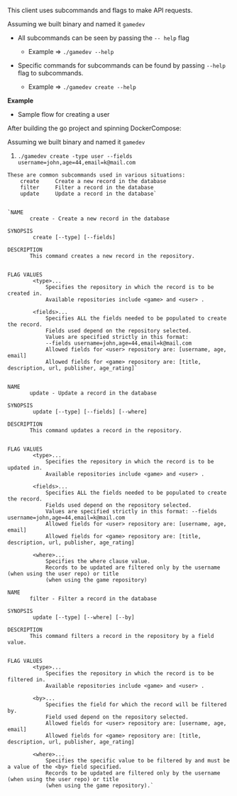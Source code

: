 This client uses subcommands and flags to make API requests.

Assuming we built binary and named it `gamedev`

* All subcommands can be seen by passing the `-- help` flag
    - Example => `./gamedev --help`

* Specific commands for subcommands can be found by passing `--help` flag to subcommands.
    - Example => `./gamedev create --help`


**Example**

* Sample flow for creating a user

After building the go project and spinning DockerCompose:

Assuming we built binary and named it `gamedev`

1) `./gamedev create -type user --fields username=john,age=44,email=k@mail.com`


```
These are common subcommands used in various situations:
	create     Create a new record in the database
	filter     Filter a record in the database
	update     Update a record in the database`


`NAME
       create - Create a new record in the database

SYNOPSIS
        create [--type] [--fields]

DESCRIPTION
       This command creates a new record in the repository.


FLAG VALUES
		<type>...
			Specifies the repository in which the record is to be created in. 
			Available repositories include <game> and <user> .

		<fields>...
			Specifies ALL the fields needed to be populated to create the record.
			Fields used depend on the repository selected.	
			Values are specified strictly in this format: 
			--fields username=john,age=44,email=k@mail.com
			Allowed fields for <user> repository are: [username, age, email]
			Allowed fields for <game> repository are: [title, description, url, publisher, age_rating]`


NAME
       update - Update a record in the database

SYNOPSIS
        update [--type] [--fields] [--where]

DESCRIPTION
       This command updates a record in the repository.

	
FLAG VALUES
		<type>...
			Specifies the repository in which the record is to be updated in. 
			Available repositories include <game> and <user> .

		<fields>...
			Specifies ALL the fields needed to be populated to create the record.
			Fields used depend on the repository selected.
			Values are specified strictly in this format: --fields username=john,age=44,email=k@mail.com
			Allowed fields for <user> repository are: [username, age, email]
			Allowed fields for <game> repository are: [title, description, url, publisher, age_rating]
			
		<where>...
			Specifies the where clause value.
			Records to be updated are filtered only by the username (when using the user repo) or title 
			(when using the game repository)

NAME
       filter - Filter a record in the database

SYNOPSIS
        update [--type] [--where] [--by]

DESCRIPTION
       This command filters a record in the repository by a field value.

	   
FLAG VALUES
		<type>...
			Specifies the repository in which the record is to be filtered in. 
			Available repositories include <game> and <user> .

		<by>...
			Specifies the field for which the record will be filtered by.
			Field used depend on the repository selected.
			Allowed fields for <user> repository are: [username, age, email]
			Allowed fields for <game> repository are: [title, description, url, publisher, age_rating]
			
		<where>...
			Specifies the specific value to be filtered by and must be a value of the <by> field specified.
			Records to be updated are filtered only by the username (when using the user repo) or title 
			(when using the game repository).`

```